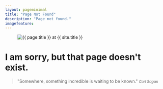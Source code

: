 ```yaml
---
layout: pageminimal
title: "Page Not Found"
description: "Page not found."
imagefeature:
---  
```


<figure>
<img src="{{ site.url }}/images/404.jpg" alt="{{ page.title }} at {{ site.title }}">
</figure>

<div class="text-center">
<h1>I am sorry, but that page doesn't exist.</h1>
<blockquote>"Somewhere, something incredible is waiting to be known."
<small><cite title="Carl Sagan">Carl Sagan</cite></small></blockquote>
</div>

